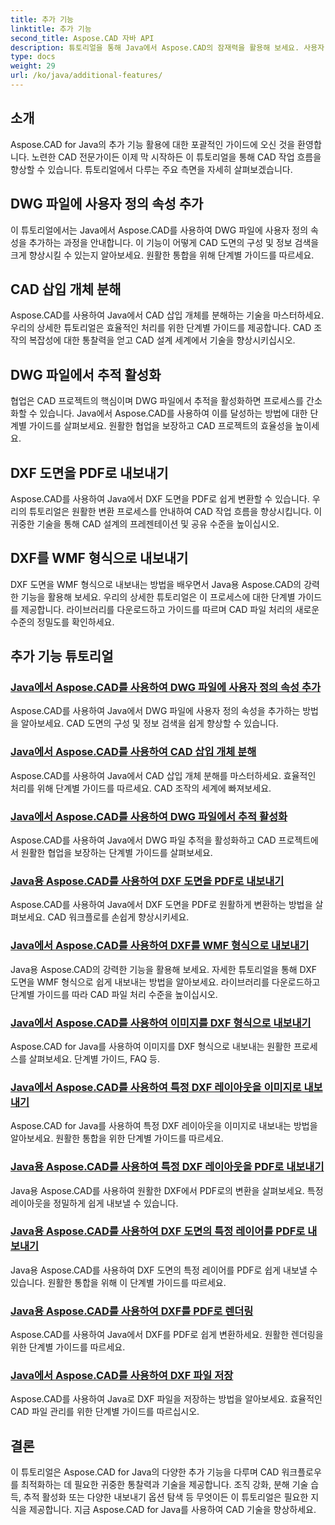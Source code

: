 ```yaml
---
title: 추가 기능
linktitle: 추가 기능
second_title: Aspose.CAD 자바 API
description: 튜토리얼을 통해 Java에서 Aspose.CAD의 잠재력을 활용해 보세요. 사용자 정의 속성을 추가하고, CAD 삽입 개체를 분해하고, 추적을 활성화하고, DXF 도면을 원활하게 내보냅니다. CAD 워크플로우를 쉽게 향상시키십시오.
type: docs
weight: 29
url: /ko/java/additional-features/
---
```



## 소개

Aspose.CAD for Java의 추가 기능 활용에 대한 포괄적인 가이드에 오신 것을 환영합니다. 노련한 CAD 전문가이든 이제 막 시작하든 이 튜토리얼을 통해 CAD 작업 흐름을 향상할 수 있습니다. 튜토리얼에서 다루는 주요 측면을 자세히 살펴보겠습니다.

## DWG 파일에 사용자 정의 속성 추가

이 튜토리얼에서는 Java에서 Aspose.CAD를 사용하여 DWG 파일에 사용자 정의 속성을 추가하는 과정을 안내합니다. 이 기능이 어떻게 CAD 도면의 구성 및 정보 검색을 크게 향상시킬 수 있는지 알아보세요. 원활한 통합을 위해 단계별 가이드를 따르세요.

## CAD 삽입 개체 분해

Aspose.CAD를 사용하여 Java에서 CAD 삽입 개체를 분해하는 기술을 마스터하세요. 우리의 상세한 튜토리얼은 효율적인 처리를 위한 단계별 가이드를 제공합니다. CAD 조작의 복잡성에 대한 통찰력을 얻고 CAD 설계 세계에서 기술을 향상시키십시오.

## DWG 파일에서 추적 활성화

협업은 CAD 프로젝트의 핵심이며 DWG 파일에서 추적을 활성화하면 프로세스를 간소화할 수 있습니다. Java에서 Aspose.CAD를 사용하여 이를 달성하는 방법에 대한 단계별 가이드를 살펴보세요. 원활한 협업을 보장하고 CAD 프로젝트의 효율성을 높이세요.

## DXF 도면을 PDF로 내보내기

Aspose.CAD를 사용하여 Java에서 DXF 도면을 PDF로 쉽게 변환할 수 있습니다. 우리의 튜토리얼은 원활한 변환 프로세스를 안내하여 CAD 작업 흐름을 향상시킵니다. 이 귀중한 기술을 통해 CAD 설계의 프레젠테이션 및 공유 수준을 높이십시오.

## DXF를 WMF 형식으로 내보내기

DXF 도면을 WMF 형식으로 내보내는 방법을 배우면서 Java용 Aspose.CAD의 강력한 기능을 활용해 보세요. 우리의 상세한 튜토리얼은 이 프로세스에 대한 단계별 가이드를 제공합니다. 라이브러리를 다운로드하고 가이드를 따르며 CAD 파일 처리의 새로운 수준의 정밀도를 확인하세요.

## 추가 기능 튜토리얼
### [Java에서 Aspose.CAD를 사용하여 DWG 파일에 사용자 정의 속성 추가](./add-custom-properties/)
Aspose.CAD를 사용하여 Java에서 DWG 파일에 사용자 정의 속성을 추가하는 방법을 알아보세요. CAD 도면의 구성 및 정보 검색을 쉽게 향상할 수 있습니다.
### [Java에서 Aspose.CAD를 사용하여 CAD 삽입 개체 분해](./decompose-cad-insert-object/)
Aspose.CAD를 사용하여 Java에서 CAD 삽입 개체 분해를 마스터하세요. 효율적인 처리를 위해 단계별 가이드를 따르세요. CAD 조작의 세계에 빠져보세요.
### [Java에서 Aspose.CAD를 사용하여 DWG 파일에서 추적 활성화](./enable-tracking/)
Aspose.CAD를 사용하여 Java에서 DWG 파일 추적을 활성화하고 CAD 프로젝트에서 원활한 협업을 보장하는 단계별 가이드를 살펴보세요.
### [Java용 Aspose.CAD를 사용하여 DXF 도면을 PDF로 내보내기](./export-dxf-to-pdf/)
Aspose.CAD를 사용하여 Java에서 DXF 도면을 PDF로 원활하게 변환하는 방법을 살펴보세요. CAD 워크플로를 손쉽게 향상시키세요.
### [Java에서 Aspose.CAD를 사용하여 DXF를 WMF 형식으로 내보내기](./export-dxf-to-wmf/)
Java용 Aspose.CAD의 강력한 기능을 활용해 보세요. 자세한 튜토리얼을 통해 DXF 도면을 WMF 형식으로 쉽게 내보내는 방법을 알아보세요. 라이브러리를 다운로드하고 단계별 가이드를 따라 CAD 파일 처리 수준을 높이십시오.
### [Java에서 Aspose.CAD를 사용하여 이미지를 DXF 형식으로 내보내기](./export-images-to-dxf/)
Aspose.CAD for Java를 사용하여 이미지를 DXF 형식으로 내보내는 원활한 프로세스를 살펴보세요. 단계별 가이드, FAQ 등.
### [Java에서 Aspose.CAD를 사용하여 특정 DXF 레이아웃을 이미지로 내보내기](./export-specific-layout-to-image/)
Aspose.CAD for Java를 사용하여 특정 DXF 레이아웃을 이미지로 내보내는 방법을 알아보세요. 원활한 통합을 위한 단계별 가이드를 따르세요.
### [Java용 Aspose.CAD를 사용하여 특정 DXF 레이아웃을 PDF로 내보내기](./export-specific-layout-to-pdf/)
Java용 Aspose.CAD를 사용하여 원활한 DXF에서 PDF로의 변환을 살펴보세요. 특정 레이아웃을 정밀하게 쉽게 내보낼 수 있습니다.
### [Java용 Aspose.CAD를 사용하여 DXF 도면의 특정 레이어를 PDF로 내보내기](./export-specific-layer-to-pdf/)
Java용 Aspose.CAD를 사용하여 DXF 도면의 특정 레이어를 PDF로 쉽게 내보낼 수 있습니다. 원활한 통합을 위해 이 단계별 가이드를 따르세요.
### [Java용 Aspose.CAD를 사용하여 DXF를 PDF로 렌더링](./render-dxf-as-pdf/)
Aspose.CAD를 사용하여 Java에서 DXF를 PDF로 쉽게 변환하세요. 원활한 렌더링을 위한 단계별 가이드를 따르세요.
### [Java에서 Aspose.CAD를 사용하여 DXF 파일 저장](./save-dxf-files/)
Aspose.CAD를 사용하여 Java로 DXF 파일을 저장하는 방법을 알아보세요. 효율적인 CAD 파일 관리를 위한 단계별 가이드를 따르십시오.

## 결론

이 튜토리얼은 Aspose.CAD for Java의 다양한 추가 기능을 다루며 CAD 워크플로우를 최적화하는 데 필요한 귀중한 통찰력과 기술을 제공합니다. 조직 강화, 분해 기술 습득, 추적 활성화 또는 다양한 내보내기 옵션 탐색 등 무엇이든 이 튜토리얼은 필요한 지식을 제공합니다. 지금 Aspose.CAD for Java를 사용하여 CAD 기술을 향상하세요.
